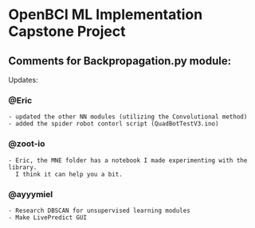 # OpenBCI ML Implementation Capstone Project

## Comments for Backpropagation.py module:

Updates:

  ### @Eric 
    - updated the other NN modules (utilizing the Convolutional method)
    - added the spider robot contorl script (QuadBotTestV3.ino)

  ### @zoot-io
    - Eric, the MNE folder has a notebook I made experimenting with the library. 
      I think it can help you a bit. 
    
  ### @ayyymiel
    - Research DBSCAN for unsupervised learning modules
    - Make LivePredict GUI
    
